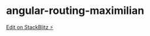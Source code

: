 # angular-routing-maximilian

[Edit on StackBlitz ⚡️](https://stackblitz.com/edit/angular-routing-maximilian)
